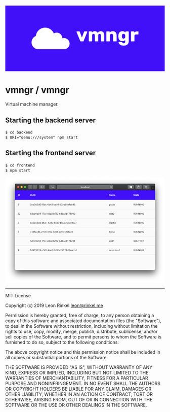 ![Cover image][cover]

# vmngr / vmngr

Virtual machine manager.

## Starting the backend server

```shell
$ cd backend
$ URI="qemu:///system" npm start
```

## Starting the frontend server

```shell
$ cd frontend
$ npm start
```

![Screenshot][screenshot]

---

MIT License

Copyright (c) 2019 Leon Rinkel <leon@rinkel.me>

Permission is hereby granted, free of charge, to any person obtaining a copy
of this software and associated documentation files (the "Software"), to deal
in the Software without restriction, including without limitation the rights
to use, copy, modify, merge, publish, distribute, sublicense, and/or sell
copies of the Software, and to permit persons to whom the Software is
furnished to do so, subject to the following conditions:

The above copyright notice and this permission notice shall be included in all
copies or substantial portions of the Software.

THE SOFTWARE IS PROVIDED "AS IS", WITHOUT WARRANTY OF ANY KIND, EXPRESS OR
IMPLIED, INCLUDING BUT NOT LIMITED TO THE WARRANTIES OF MERCHANTABILITY,
FITNESS FOR A PARTICULAR PURPOSE AND NONINFRINGEMENT. IN NO EVENT SHALL THE
AUTHORS OR COPYRIGHT HOLDERS BE LIABLE FOR ANY CLAIM, DAMAGES OR OTHER
LIABILITY, WHETHER IN AN ACTION OF CONTRACT, TORT OR OTHERWISE, ARISING FROM,
OUT OF OR IN CONNECTION WITH THE SOFTWARE OR THE USE OR OTHER DEALINGS IN THE
SOFTWARE.

[cover]: cover.png "Cover image"
[screenshot]: screenshot.png "Screenshot"
